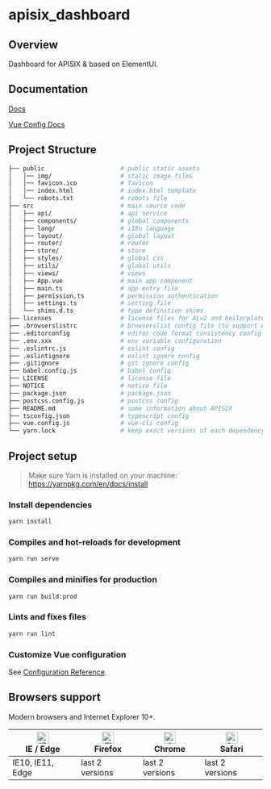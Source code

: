 <!--
#
# Licensed to the Apache Software Foundation (ASF) under one or more
# contributor license agreements.  See the NOTICE file distributed with
# this work for additional information regarding copyright ownership.
# The ASF licenses this file to You under the Apache License, Version 2.0
# (the "License"); you may not use this file except in compliance with
# the License.  You may obtain a copy of the License at
#
#     http://www.apache.org/licenses/LICENSE-2.0
#
# Unless required by applicable law or agreed to in writing, software
# distributed under the License is distributed on an "AS IS" BASIS,
# WITHOUT WARRANTIES OR CONDITIONS OF ANY KIND, either express or implied.
# See the License for the specific language governing permissions and
# limitations under the License.
#
-->

# apisix_dashboard

## Overview

Dashboard for APISIX & based on ElementUI.

## Documentation

[Docs](https://armour.github.io/vue-typescript-admin-docs)

[Vue Config Docs](https://cli.vuejs.org/zh/config/#publicpath)

## Project Structure

```bash
├── public                     # public static assets
│   │── img/                   # static image files
│   │── favicon.ico            # favicon
│   │── index.html             # index.html template
│   └── robots.txt             # robots file
├── src                        # main source code
│   ├── api/                   # api service
│   ├── components/            # global components
│   ├── lang/                  # i18n language
│   ├── layout/                # global layout
│   ├── router/                # router
│   ├── store/                 # store
│   ├── styles/                # global css
│   ├── utils/                 # global utils
│   ├── views/                 # views
│   ├── App.vue                # main app component
│   ├── main.ts                # app entry file
│   ├── permission.ts          # permission authentication
│   ├── settings.ts            # setting file
│   └── shims.d.ts             # type definition shims
├── licenses                   # license files for ALv2 and boilerplate
├── .browserslistrc            # browserslist config file (to support Autoprefixer)
├── .editorconfig              # editor code format consistency config
├── .env.xxx                   # env variable configuration
├── .eslintrc.js               # eslint config
├── .eslintignore              # eslint ignore config
├── .gitignore                 # git ignore config
├── babel.config.js            # babel config
├── LICENSE                    # license file
├── NOTICE                     # notice file
├── package.json               # package.json
├── postcss.config.js          # postcss config
├── README.md                  # some information about APISIX
├── tsconfig.json              # typescript config
├── vue.config.js              # vue-cli config
└── yarn.lock                  # keep exact versions of each dependency
```

## Project setup
> Make sure Yarn is installed on your machine: https://yarnpkg.com/en/docs/install

### Install dependencies

```bash
yarn install
```

### Compiles and hot-reloads for development

```bash
yarn run serve
```

### Compiles and minifies for production

```bash
yarn run build:prod
```

### Lints and fixes files

```bash
yarn run lint
```

### Customize Vue configuration

See [Configuration Reference](https://cli.vuejs.org/config/).

## Browsers support

Modern browsers and Internet Explorer 10+.

| [<img src="https://raw.githubusercontent.com/alrra/browser-logos/master/src/edge/edge_48x48.png" alt="IE / Edge" width="24px" height="24px" />](http://godban.github.io/browsers-support-badges/)</br>IE / Edge | [<img src="https://raw.githubusercontent.com/alrra/browser-logos/master/src/firefox/firefox_48x48.png" alt="Firefox" width="24px" height="24px" />](http://godban.github.io/browsers-support-badges/)</br>Firefox | [<img src="https://raw.githubusercontent.com/alrra/browser-logos/master/src/chrome/chrome_48x48.png" alt="Chrome" width="24px" height="24px" />](http://godban.github.io/browsers-support-badges/)</br>Chrome | [<img src="https://raw.githubusercontent.com/alrra/browser-logos/master/src/safari/safari_48x48.png" alt="Safari" width="24px" height="24px" />](http://godban.github.io/browsers-support-badges/)</br>Safari |
| --------- | --------- | --------- | --------- |
| IE10, IE11, Edge| last 2 versions| last 2 versions| last 2 versions
